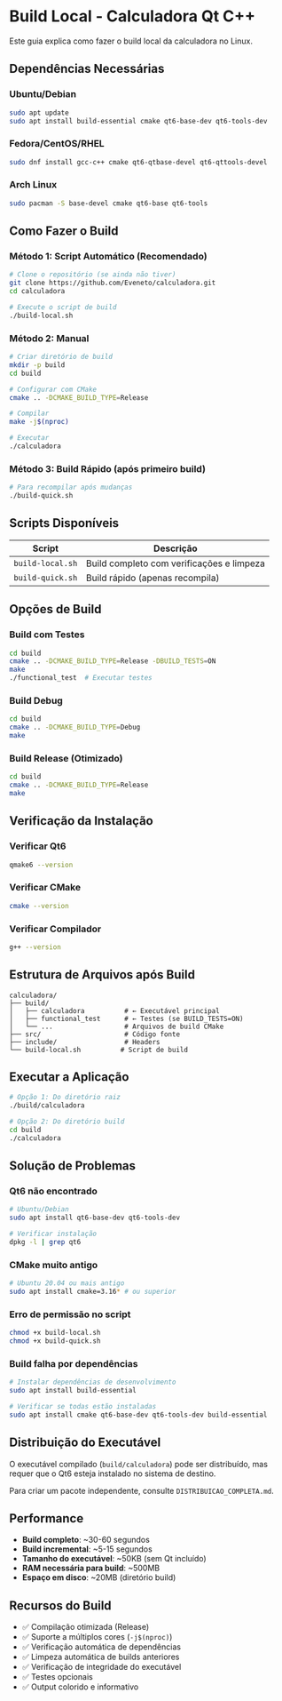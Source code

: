 # Build Local - Calculadora Qt C++

Este guia explica como fazer o build local da calculadora no Linux.

## Dependências Necessárias

### Ubuntu/Debian
```bash
sudo apt update
sudo apt install build-essential cmake qt6-base-dev qt6-tools-dev
```

### Fedora/CentOS/RHEL
```bash
sudo dnf install gcc-c++ cmake qt6-qtbase-devel qt6-qttools-devel
```

### Arch Linux
```bash
sudo pacman -S base-devel cmake qt6-base qt6-tools
```

## Como Fazer o Build

### Método 1: Script Automático (Recomendado)
```bash
# Clone o repositório (se ainda não tiver)
git clone https://github.com/Eveneto/calculadora.git
cd calculadora

# Execute o script de build
./build-local.sh
```

### Método 2: Manual
```bash
# Criar diretório de build
mkdir -p build
cd build

# Configurar com CMake
cmake .. -DCMAKE_BUILD_TYPE=Release

# Compilar
make -j$(nproc)

# Executar
./calculadora
```

### Método 3: Build Rápido (após primeiro build)
```bash
# Para recompilar após mudanças
./build-quick.sh
```

## Scripts Disponíveis

| Script | Descrição |
|--------|-----------|
| `build-local.sh` | Build completo com verificações e limpeza |
| `build-quick.sh` | Build rápido (apenas recompila) |

## Opções de Build

### Build com Testes
```bash
cd build
cmake .. -DCMAKE_BUILD_TYPE=Release -DBUILD_TESTS=ON
make
./functional_test  # Executar testes
```

### Build Debug
```bash
cd build
cmake .. -DCMAKE_BUILD_TYPE=Debug
make
```

### Build Release (Otimizado)
```bash
cd build
cmake .. -DCMAKE_BUILD_TYPE=Release
make
```

## Verificação da Instalação

### Verificar Qt6
```bash
qmake6 --version
```

### Verificar CMake
```bash
cmake --version
```

### Verificar Compilador
```bash
g++ --version
```

## Estrutura de Arquivos após Build

```
calculadora/
├── build/
│   ├── calculadora          # ← Executável principal
│   ├── functional_test      # ← Testes (se BUILD_TESTS=ON)
│   └── ...                  # Arquivos de build CMake
├── src/                     # Código fonte
├── include/                 # Headers
└── build-local.sh          # Script de build
```

## Executar a Aplicação

```bash
# Opção 1: Do diretório raiz
./build/calculadora

# Opção 2: Do diretório build
cd build
./calculadora
```

## Solução de Problemas

### Qt6 não encontrado
```bash
# Ubuntu/Debian
sudo apt install qt6-base-dev qt6-tools-dev

# Verificar instalação
dpkg -l | grep qt6
```

### CMake muito antigo
```bash
# Ubuntu 20.04 ou mais antigo
sudo apt install cmake=3.16* # ou superior
```

### Erro de permissão no script
```bash
chmod +x build-local.sh
chmod +x build-quick.sh
```

### Build falha por dependências
```bash
# Instalar dependências de desenvolvimento
sudo apt install build-essential

# Verificar se todas estão instaladas
sudo apt install cmake qt6-base-dev qt6-tools-dev build-essential
```

## Distribuição do Executável

O executável compilado (`build/calculadora`) pode ser distribuído, mas requer que o Qt6 esteja instalado no sistema de destino.

Para criar um pacote independente, consulte `DISTRIBUICAO_COMPLETA.md`.

## Performance

- **Build completo**: ~30-60 segundos
- **Build incremental**: ~5-15 segundos
- **Tamanho do executável**: ~50KB (sem Qt incluído)
- **RAM necessária para build**: ~500MB
- **Espaço em disco**: ~20MB (diretório build)

## Recursos do Build

- ✅ Compilação otimizada (Release)
- ✅ Suporte a múltiplos cores (`-j$(nproc)`)
- ✅ Verificação automática de dependências
- ✅ Limpeza automática de builds anteriores
- ✅ Verificação de integridade do executável
- ✅ Testes opcionais
- ✅ Output colorido e informativo
